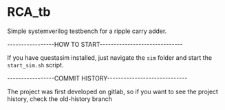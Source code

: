 # RCA_tb

Simple systemverilog testbench for a ripple carry adder. 

-----------------HOW TO START------------------------------

If you have questasim installed, just navigate the `sim` folder
and start the `start_sim.sh` script.

-----------------COMMIT HISTORY-----------------------------

The project was first developed on gitlab, so if you want to see
the project history, check the old-history branch
